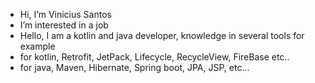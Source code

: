 - Hi, I’m Vinicius Santos
- I’m interested in a job
- Hello, I am a kotlin and java developer, knowledge in several tools for example 
- for kotlin, Retrofit, JetPack, Lifecycle, RecycleView, FireBase etc..
- for java, Maven, Hibernate, Spring boot, JPA, JSP, etc...
